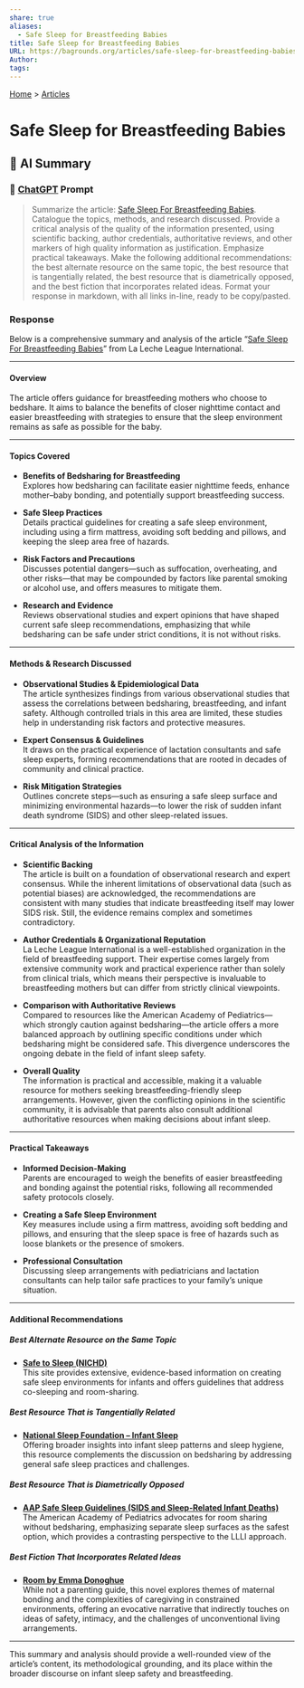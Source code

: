 ```yaml
---
share: true
aliases:
  - Safe Sleep for Breastfeeding Babies
title: Safe Sleep for Breastfeeding Babies
URL: https://bagrounds.org/articles/safe-sleep-for-breastfeeding-babies
Author: 
tags: 
---
```

[Home](./index.md) > [Articles](./articles/index.md)  
# Safe Sleep for Breastfeeding Babies  
## 🤖 AI Summary  
### 💬 [ChatGPT](https://chat.com) Prompt  
> Summarize the article: [Safe Sleep For Breastfeeding Babies](https://llli.org/breastfeeding-info/sleep-bedshare). Catalogue the topics, methods, and research discussed. Provide a critical analysis of the quality of the information presented, using scientific backing, author credentials, authoritative reviews, and other markers of high quality information as justification. Emphasize practical takeaways. Make the following additional recommendations: the best alternate resource on the same topic, the best resource that is tangentially related, the best resource that is diametrically opposed, and the best fiction that incorporates related ideas. Format your response in markdown, with all links in-line, ready to be copy/pasted.  
  
### Response  
Below is a comprehensive summary and analysis of the article “[Safe Sleep For Breastfeeding Babies](https://llli.org/breastfeeding-info/sleep-bedshare)” from La Leche League International.  
  
---  
  
#### Overview  
The article offers guidance for breastfeeding mothers who choose to bedshare. It aims to balance the benefits of closer nighttime contact and easier breastfeeding with strategies to ensure that the sleep environment remains as safe as possible for the baby.  
  
---  
  
#### Topics Covered  
- **Benefits of Bedsharing for Breastfeeding**    
  Explores how bedsharing can facilitate easier nighttime feeds, enhance mother–baby bonding, and potentially support breastfeeding success.  
  
- **Safe Sleep Practices**    
  Details practical guidelines for creating a safe sleep environment, including using a firm mattress, avoiding soft bedding and pillows, and keeping the sleep area free of hazards.  
  
- **Risk Factors and Precautions**    
  Discusses potential dangers—such as suffocation, overheating, and other risks—that may be compounded by factors like parental smoking or alcohol use, and offers measures to mitigate them.  
  
- **Research and Evidence**    
  Reviews observational studies and expert opinions that have shaped current safe sleep recommendations, emphasizing that while bedsharing can be safe under strict conditions, it is not without risks.  
  
---  
  
#### Methods & Research Discussed  
- **Observational Studies & Epidemiological Data**    
  The article synthesizes findings from various observational studies that assess the correlations between bedsharing, breastfeeding, and infant safety. Although controlled trials in this area are limited, these studies help in understanding risk factors and protective measures.  
  
- **Expert Consensus & Guidelines**    
  It draws on the practical experience of lactation consultants and safe sleep experts, forming recommendations that are rooted in decades of community and clinical practice.  
  
- **Risk Mitigation Strategies**    
  Outlines concrete steps—such as ensuring a safe sleep surface and minimizing environmental hazards—to lower the risk of sudden infant death syndrome (SIDS) and other sleep-related issues.  
  
---  
  
#### Critical Analysis of the Information  
- **Scientific Backing**    
  The article is built on a foundation of observational research and expert consensus. While the inherent limitations of observational data (such as potential biases) are acknowledged, the recommendations are consistent with many studies that indicate breastfeeding itself may lower SIDS risk. Still, the evidence remains complex and sometimes contradictory.  
  
- **Author Credentials & Organizational Reputation**    
  La Leche League International is a well-established organization in the field of breastfeeding support. Their expertise comes largely from extensive community work and practical experience rather than solely from clinical trials, which means their perspective is invaluable to breastfeeding mothers but can differ from strictly clinical viewpoints.  
  
- **Comparison with Authoritative Reviews**    
  Compared to resources like the American Academy of Pediatrics—which strongly caution against bedsharing—the article offers a more balanced approach by outlining specific conditions under which bedsharing might be considered safe. This divergence underscores the ongoing debate in the field of infant sleep safety.  
  
- **Overall Quality**    
  The information is practical and accessible, making it a valuable resource for mothers seeking breastfeeding-friendly sleep arrangements. However, given the conflicting opinions in the scientific community, it is advisable that parents also consult additional authoritative resources when making decisions about infant sleep.  
  
---  
  
#### Practical Takeaways  
- **Informed Decision-Making**    
  Parents are encouraged to weigh the benefits of easier breastfeeding and bonding against the potential risks, following all recommended safety protocols closely.  
  
- **Creating a Safe Sleep Environment**    
  Key measures include using a firm mattress, avoiding soft bedding and pillows, and ensuring that the sleep space is free of hazards such as loose blankets or the presence of smokers.  
  
- **Professional Consultation**    
  Discussing sleep arrangements with pediatricians and lactation consultants can help tailor safe practices to your family’s unique situation.  
  
---  
  
#### Additional Recommendations  
##### Best Alternate Resource on the Same Topic  
- **[Safe to Sleep (NICHD)](https://safetosleep.nichd.nih.gov/)**    
  This site provides extensive, evidence-based information on creating safe sleep environments for infants and offers guidelines that address co-sleeping and room-sharing.  
  
##### Best Resource That is Tangentially Related  
- **[National Sleep Foundation – Infant Sleep](https://www.sleepfoundation.org/baby-sleep)**   
  Offering broader insights into infant sleep patterns and sleep hygiene, this resource complements the discussion on bedsharing by addressing general safe sleep practices and challenges.  
  
##### Best Resource That is Diametrically Opposed  
- **[AAP Safe Sleep Guidelines (SIDS and Sleep-Related Infant Deaths)](https://pediatrics.aappublications.org/content/138/5/e20162938)**    
  The American Academy of Pediatrics advocates for room sharing without bedsharing, emphasizing separate sleep surfaces as the safest option, which provides a contrasting perspective to the LLLI approach.  
  
##### Best Fiction That Incorporates Related Ideas  
- **[Room by Emma Donoghue](https://en.wikipedia.org/wiki/Room_(novel))**    
  While not a parenting guide, this novel explores themes of maternal bonding and the complexities of caregiving in constrained environments, offering an evocative narrative that indirectly touches on ideas of safety, intimacy, and the challenges of unconventional living arrangements.  
  
---  
  
This summary and analysis should provide a well-rounded view of the article’s content, its methodological grounding, and its place within the broader discourse on infant sleep safety and breastfeeding.  
